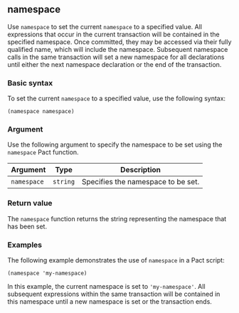## namespace

Use `namespace` to set the current `namespace` to a specified value. All expressions that occur in the current transaction will be contained in the specified namespace. Once committed, they may be accessed via their fully qualified name, which will include the namespace. Subsequent namespace calls in the same transaction will set a new namespace for all declarations until either the next namespace declaration or the end of the transaction.

### Basic syntax

To set the current `namespace` to a specified value, use the following syntax:

`(namespace namespace)`

### Argument

Use the following argument to specify the namespace to be set using the `namespace` Pact function.

| Argument | Type | Description |
| --- | --- | --- |
| `namespace` | `string` | Specifies the namespace to be set. |

### Return value

The `namespace` function returns the string representing the namespace that has been set.

### Examples

The following example demonstrates the use of `namespace` in a Pact script:

```pact
(namespace 'my-namespace)
```

In this example, the current namespace is set to `'my-namespace'`. All subsequent expressions within the same transaction will be contained in this namespace until a new namespace is set or the transaction ends.
